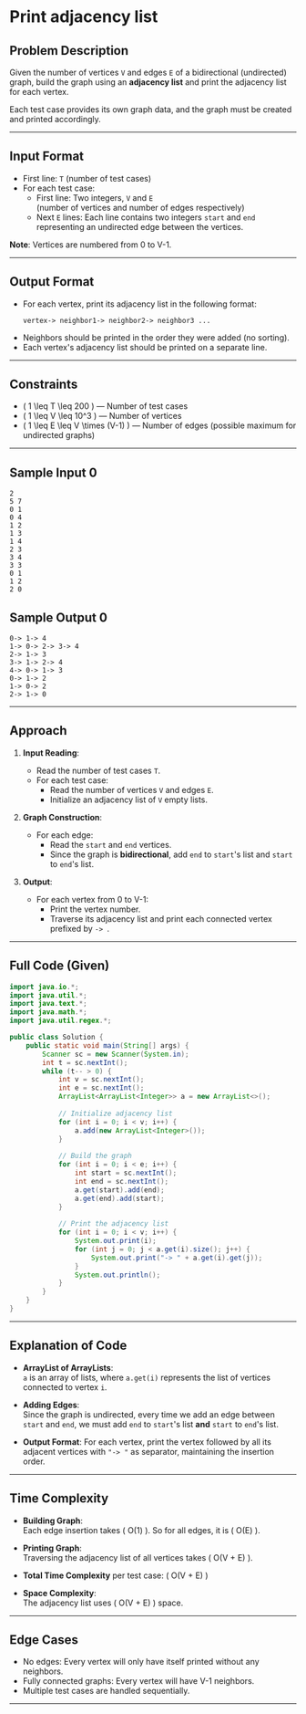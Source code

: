 # Print adjacency list

## Problem Description

Given the number of vertices `V` and edges `E` of a bidirectional (undirected) graph, build the graph using an **adjacency list** and print the adjacency list for each vertex.

Each test case provides its own graph data, and the graph must be created and printed accordingly.

---

## Input Format

- First line: `T` (number of test cases)
- For each test case:
  - First line: Two integers, `V` and `E`  
    (number of vertices and number of edges respectively)
  - Next `E` lines: Each line contains two integers `start` and `end` representing an undirected edge between the vertices.

**Note**: Vertices are numbered from 0 to V-1.

---

## Output Format

- For each vertex, print its adjacency list in the following format:
  ```
  vertex-> neighbor1-> neighbor2-> neighbor3 ...
  ```
- Neighbors should be printed in the order they were added (no sorting).
- Each vertex's adjacency list should be printed on a separate line.

---

## Constraints

- \( 1 \leq T \leq 200 \)  — Number of test cases
- \( 1 \leq V \leq 10^3 \) — Number of vertices
- \( 1 \leq E \leq V \times (V-1) \) — Number of edges (possible maximum for undirected graphs)

---

## Sample Input 0

```
2
5 7
0 1
0 4
1 2
1 3
1 4
2 3
3 4
3 3
0 1
1 2
2 0
```

## Sample Output 0

```
0-> 1-> 4
1-> 0-> 2-> 3-> 4
2-> 1-> 3
3-> 1-> 2-> 4
4-> 0-> 1-> 3
0-> 1-> 2
1-> 0-> 2
2-> 1-> 0
```

---

## Approach

1. **Input Reading**:
   - Read the number of test cases `T`.
   - For each test case:
     - Read the number of vertices `V` and edges `E`.
     - Initialize an adjacency list of `V` empty lists.
   
2. **Graph Construction**:
   - For each edge:
     - Read the `start` and `end` vertices.
     - Since the graph is **bidirectional**, add `end` to `start`'s list and `start` to `end`'s list.

3. **Output**:
   - For each vertex from 0 to V-1:
     - Print the vertex number.
     - Traverse its adjacency list and print each connected vertex prefixed by `-> `.

---

## Full Code (Given)

```java
import java.io.*;
import java.util.*;
import java.text.*;
import java.math.*;
import java.util.regex.*;

public class Solution {
    public static void main(String[] args) {
        Scanner sc = new Scanner(System.in);
        int t = sc.nextInt();
        while (t-- > 0) {
            int v = sc.nextInt();
            int e = sc.nextInt();
            ArrayList<ArrayList<Integer>> a = new ArrayList<>();
            
            // Initialize adjacency list
            for (int i = 0; i < v; i++) {
                a.add(new ArrayList<Integer>());
            }
            
            // Build the graph
            for (int i = 0; i < e; i++) {
                int start = sc.nextInt();
                int end = sc.nextInt();
                a.get(start).add(end);
                a.get(end).add(start);
            }
            
            // Print the adjacency list
            for (int i = 0; i < v; i++) {
                System.out.print(i);
                for (int j = 0; j < a.get(i).size(); j++) {
                    System.out.print("-> " + a.get(i).get(j));
                }
                System.out.println();
            }
        }
    }
}
```

---

## Explanation of Code

- **ArrayList of ArrayLists**:  
  `a` is an array of lists, where `a.get(i)` represents the list of vertices connected to vertex `i`.

- **Adding Edges**:  
  Since the graph is undirected, every time we add an edge between `start` and `end`, we must add `end` to `start`'s list **and** `start` to `end`'s list.

- **Output Format**:
  For each vertex, print the vertex followed by all its adjacent vertices with `"-> "` as separator, maintaining the insertion order.

---

## Time Complexity

- **Building Graph**:  
  Each edge insertion takes \( O(1) \). So for all edges, it is \( O(E) \).

- **Printing Graph**:  
  Traversing the adjacency list of all vertices takes \( O(V + E) \).

- **Total Time Complexity** per test case: \( O(V + E) \)

- **Space Complexity**:  
  The adjacency list uses \( O(V + E) \) space.

---

## Edge Cases

- No edges: Every vertex will only have itself printed without any neighbors.
- Fully connected graphs: Every vertex will have V-1 neighbors.
- Multiple test cases are handled sequentially.

---

